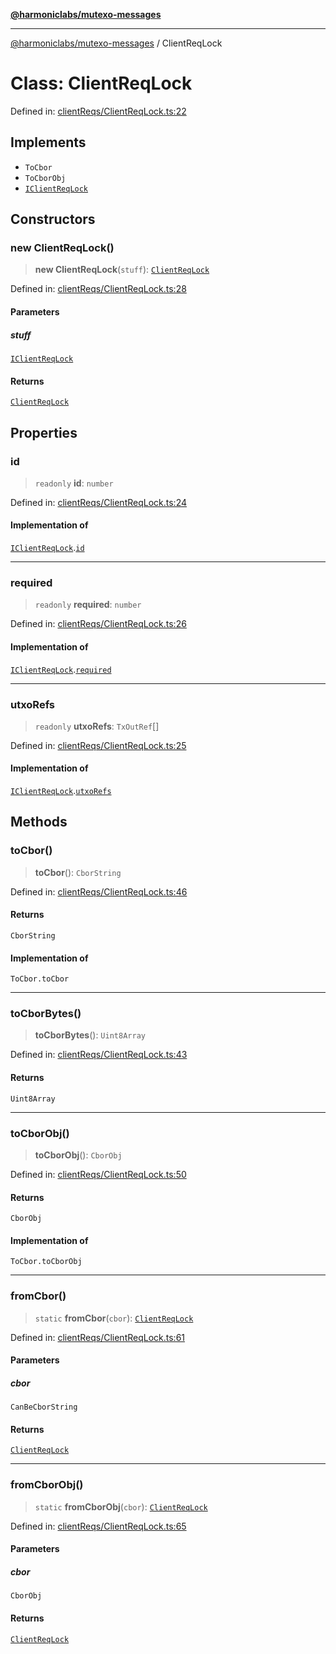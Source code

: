 [**@harmoniclabs/mutexo-messages**](../README.md)

***

[@harmoniclabs/mutexo-messages](../README.md) / ClientReqLock

# Class: ClientReqLock

Defined in: [clientReqs/ClientReqLock.ts:22](https://github.com/HarmonicLabs/mutexo-messages/blob/aefac8841dc1fa8aebb577df666016362446522d/src/clientReqs/ClientReqLock.ts#L22)

## Implements

- `ToCbor`
- `ToCborObj`
- [`IClientReqLock`](../interfaces/IClientReqLock)

## Constructors

### new ClientReqLock()

> **new ClientReqLock**(`stuff`): [`ClientReqLock`](ClientReqLock)

Defined in: [clientReqs/ClientReqLock.ts:28](https://github.com/HarmonicLabs/mutexo-messages/blob/aefac8841dc1fa8aebb577df666016362446522d/src/clientReqs/ClientReqLock.ts#L28)

#### Parameters

##### stuff

[`IClientReqLock`](../interfaces/IClientReqLock)

#### Returns

[`ClientReqLock`](ClientReqLock)

## Properties

### id

> `readonly` **id**: `number`

Defined in: [clientReqs/ClientReqLock.ts:24](https://github.com/HarmonicLabs/mutexo-messages/blob/aefac8841dc1fa8aebb577df666016362446522d/src/clientReqs/ClientReqLock.ts#L24)

#### Implementation of

[`IClientReqLock`](../interfaces/IClientReqLock).[`id`](../interfaces/IClientReqLock.md#id)

***

### required

> `readonly` **required**: `number`

Defined in: [clientReqs/ClientReqLock.ts:26](https://github.com/HarmonicLabs/mutexo-messages/blob/aefac8841dc1fa8aebb577df666016362446522d/src/clientReqs/ClientReqLock.ts#L26)

#### Implementation of

[`IClientReqLock`](../interfaces/IClientReqLock).[`required`](../interfaces/IClientReqLock.md#required)

***

### utxoRefs

> `readonly` **utxoRefs**: `TxOutRef`[]

Defined in: [clientReqs/ClientReqLock.ts:25](https://github.com/HarmonicLabs/mutexo-messages/blob/aefac8841dc1fa8aebb577df666016362446522d/src/clientReqs/ClientReqLock.ts#L25)

#### Implementation of

[`IClientReqLock`](../interfaces/IClientReqLock).[`utxoRefs`](../interfaces/IClientReqLock.md#utxorefs)

## Methods

### toCbor()

> **toCbor**(): `CborString`

Defined in: [clientReqs/ClientReqLock.ts:46](https://github.com/HarmonicLabs/mutexo-messages/blob/aefac8841dc1fa8aebb577df666016362446522d/src/clientReqs/ClientReqLock.ts#L46)

#### Returns

`CborString`

#### Implementation of

`ToCbor.toCbor`

***

### toCborBytes()

> **toCborBytes**(): `Uint8Array`

Defined in: [clientReqs/ClientReqLock.ts:43](https://github.com/HarmonicLabs/mutexo-messages/blob/aefac8841dc1fa8aebb577df666016362446522d/src/clientReqs/ClientReqLock.ts#L43)

#### Returns

`Uint8Array`

***

### toCborObj()

> **toCborObj**(): `CborObj`

Defined in: [clientReqs/ClientReqLock.ts:50](https://github.com/HarmonicLabs/mutexo-messages/blob/aefac8841dc1fa8aebb577df666016362446522d/src/clientReqs/ClientReqLock.ts#L50)

#### Returns

`CborObj`

#### Implementation of

`ToCbor.toCborObj`

***

### fromCbor()

> `static` **fromCbor**(`cbor`): [`ClientReqLock`](ClientReqLock)

Defined in: [clientReqs/ClientReqLock.ts:61](https://github.com/HarmonicLabs/mutexo-messages/blob/aefac8841dc1fa8aebb577df666016362446522d/src/clientReqs/ClientReqLock.ts#L61)

#### Parameters

##### cbor

`CanBeCborString`

#### Returns

[`ClientReqLock`](ClientReqLock)

***

### fromCborObj()

> `static` **fromCborObj**(`cbor`): [`ClientReqLock`](ClientReqLock)

Defined in: [clientReqs/ClientReqLock.ts:65](https://github.com/HarmonicLabs/mutexo-messages/blob/aefac8841dc1fa8aebb577df666016362446522d/src/clientReqs/ClientReqLock.ts#L65)

#### Parameters

##### cbor

`CborObj`

#### Returns

[`ClientReqLock`](ClientReqLock)
